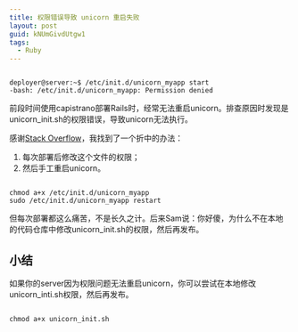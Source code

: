 ```yaml
---
title: 权限错误导致 unicorn 重启失败
layout: post
guid: kNUmGivdUtgw1
tags:
  - Ruby
---
```

<pre><code>
deployer@server:~$ /etc/init.d/unicorn_myapp start
-bash: /etc/init.d/unicorn_myapp: Permission denied
</code></pre>

前段时间使用capistrano部署Rails时，经常无法重启unicorn。排查原因时发现是unicorn_init.sh的权限错误，导致unicorn无法执行。

感谢[Stack Overflow](http://serverfault.com/questions/415818/permission-denied-when-starting-unicorn-on-ubuntu)，我找到了一个折中的办法：

1. 每次部署后修改这个文件的权限；
2. 然后手工重启unicorn。

<pre><code>
chmod a+x /etc/init.d/unicorn_myapp
sudo /etc/init.d/unicorn_myapp restart
</code></pre>

但每次部署都这么痛苦，不是长久之计。后来Sam说：你好傻，为什么不在本地的代码仓库中修改unicorn_init.sh的权限，然后再发布。

## 小结

如果你的server因为权限问题无法重启unicorn，你可以尝试在本地修改unicorn_inti.sh权限，然后再发布。

<pre><code>
chmod a+x unicorn_init.sh
</code></pre>
